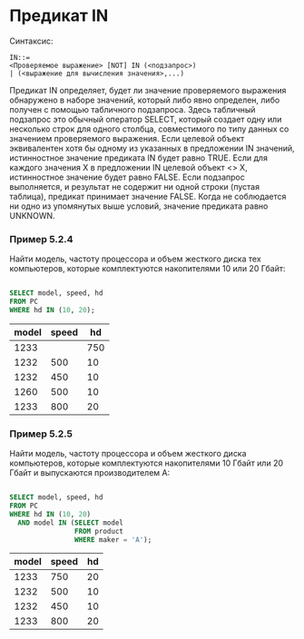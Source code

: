 # Предикат IN

Синтаксис:

```
IN::=
<Проверяемое выражение> [NOT] IN (<подзапрос>)
| (<выражение для вычисления значения>,...)
```

Предикат IN определяет, будет ли значение проверяемого выражения обнаружено в наборе значений, который либо явно
определен, либо получен с помощью табличного подзапроса. Здесь табличный подзапрос это обычный оператор SELECT, который
создает одну или несколько строк для одного столбца, совместимого по типу данных со значением проверяемого выражения.
Если целевой объект эквивалентен хотя бы одному из указанных в предложении IN значений, истинностное значение предиката
IN будет равно TRUE. Если для каждого значения Х в предложении IN целевой объект <> X, истинностное значение будет равно
FALSE. Если подзапрос выполняется, и результат не содержит ни одной строки (пустая таблица), предикат принимает значение
FALSE. Когда не соблюдается ни одно из упомянутых выше условий, значение предиката равно UNKNOWN.

### Пример 5.2.4

Найти модель, частоту процессора и объем жесткого диска тех компьютеров, которые комплектуются накопителями 10 или 20
Гбайт:

```sql

SELECT model, speed, hd
FROM PC
WHERE hd IN (10, 20);

```

| model	 | speed | 	hd  |
|--------|-------|------|
| 1233   | 	     | 750	 |20|
| 1232   | 	500  | 	10  |
| 1232   | 	450  | 	10  |
| 1260   | 	500	 | 10   |
| 1233   | 	800  | 	20  |

### Пример 5.2.5

Найти модель, частоту процессора и объем жесткого диска компьютеров, которые комплектуются накопителями 10 Гбайт или 20
Гбайт и выпускаются производителем А:

```sql

SELECT model, speed, hd
FROM PC
WHERE hd IN (10, 20)
  AND model IN (SELECT model
                FROM product
                WHERE maker = 'A');

```

| model	 | speed | 	hd |
|--------|-------|-----|
| 1233	  | 750	  | 20  |
| 1232   | 	500  | 	10 |
| 1232   | 	450  | 	10 |
| 1233   | 	800  | 	20 |
